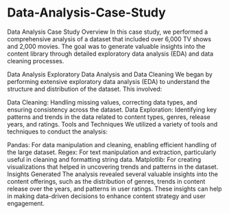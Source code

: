 # Data-Analysis-Case-Study

Data Analysis Case Study
Overview
In this case study, we performed a comprehensive analysis of a dataset that included over 6,000 TV shows and 2,000 movies. The goal was to generate valuable insights into the content library through detailed exploratory data analysis (EDA) and data cleaning processes.

Data Analysis
Exploratory Data Analysis and Data Cleaning
We began by performing extensive exploratory data analysis (EDA) to understand the structure and distribution of the dataset. This involved:

Data Cleaning: Handling missing values, correcting data types, and ensuring consistency across the dataset.
Data Exploration: Identifying key patterns and trends in the data related to content types, genres, release years, and ratings.
Tools and Techniques
We utilized a variety of tools and techniques to conduct the analysis:

Pandas: For data manipulation and cleaning, enabling efficient handling of the large dataset.
Regex: For text manipulation and extraction, particularly useful in cleaning and formatting string data.
Matplotlib: For creating visualizations that helped in uncovering trends and patterns in the dataset.
Insights Generated
The analysis revealed several valuable insights into the content offerings, such as the distribution of genres, trends in content release over the years, and patterns in user ratings. These insights can help in making data-driven decisions to enhance content strategy and user engagement.

